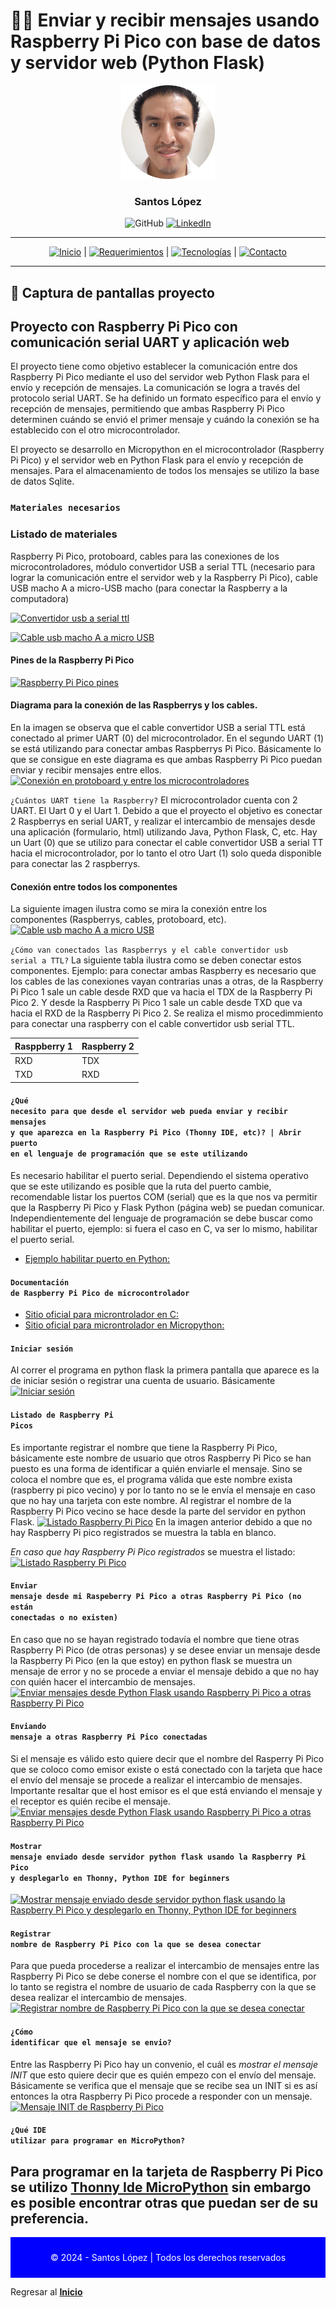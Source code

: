 # 🧑‍💻 Enviar y recibir mensajes usando Raspberry Pi Pico con base de datos y servidor web (Python Flask)

<div align="center">
  <img src="https://github.com/santoslopez/santoslopez/blob/main/img/santoslopez.png" alt="Foto de Perfil de Santos" width="150"/>
  <h3>Santos López</h3>
  <!--p>
    <strong>Ingeniero de Software y Desarrollador Web</strong><br/>
    Especializado en desarrollo web full stack, apasionado por soluciones digitales.
  </p-->

  <div align="center">
    <!--img src="https://visitor-badge.laobi.icu/badge?page_id=santoslopez.github.io" alt="Contador de visitas">
    <a href="https://github.com/santoslopez" target="_blank"--><img src="https://img.shields.io/badge/-GitHub-000000?logo=github&logoColor=fff" alt="GitHub"/></a>
    <a href="https://linkedin.com/in/lopezsantos" target="_blank"><img src="https://img.shields.io/badge/-LinkedIn-0077B5?logo=linkedin&logoColor=fff" alt="LinkedIn"/></a>
  </div>
</div>

---

<div align="center">
  <a href="README.md"><img src="https://img.shields.io/badge/-Inicio-007bff?logo=home&logoColor=fff" alt="Inicio"/></a> | 
  <a href="requerimientos.md"><img src="https://img.shields.io/badge/-Requerimientos-28a745?logo=project-diagram&logoColor=fff" alt="Requerimientos"/></a> |
  <a href="tecnologias.md"><img src="https://img.shields.io/badge/-Tecnologías-ff6347?logo=tools&logoColor=fff" alt="Tecnologías"/></a> |
  <a href="contactar.md"><img src="https://img.shields.io/badge/-Contacto-007bff?logo=envelope&logoColor=fff" alt="Contacto"/></a>
</div>




---


## 🚀 Captura de pantallas proyecto
## **Proyecto con Raspberry Pi Pico con comunicación serial UART y aplicación web**
El proyecto tiene como objetivo establecer la comunicación entre dos Raspberry Pi Pico mediante el uso del servidor web Python Flask para el envío y recepción de mensajes. La comunicación se logra a través del protocolo serial UART. Se ha definido un formato específico para el envío y recepción de mensajes, permitiendo que ambas Raspberry Pi Pico determinen cuándo se envió el primer mensaje y cuándo la conexión se ha establecido con el otro microcontrolador.

El proyecto se desarrollo en Micropython en el microcontrolador (Raspberry Pi Pico) y el servidor web en Python Flask para el envío y recepción de mensajes. Para el almacenamiento de todos los mensajes se utilizo la base de datos Sqlite. 

### <code>Materiales necesarios</code>
### Listado de materiales
Raspberry Pi Pico, protoboard, cables para las conexiones de los microcontroladores, módulo convertidor USB a serial TTL (necesario para lograr la comunicación entre el servidor web y la Raspberry Pi Pico), cable USB macho A a micro-USB macho (para conectar la Raspberry a la computadora)

[![Convertidor usb a serial ttl](https://santoslopez.github.io/assets/posts/rpp-flask/convertidor-usb-serial-ttl.webp)](assets/posts/rpp-flask/convertidor-usb-serial-ttl.webp)

[![Cable usb macho A a micro USB](https://santoslopez.github.io/assets/posts/rpp-flask/cable-usb-macho-micro-usb-macho.webp)](https://santoslopez.github.io/assets/posts/rpp-flask/cable-usb-macho-micro-usb-macho.webp)

#### Pines de la Raspberry Pi Pico
[![Raspberry Pi Pico pines](https://santoslopez.github.io/assets/posts/rpp-flask/raspberry-pi-pico-diagrama.webp)](https://santoslopez.github.io/assets/posts/rpp-flask/raspberry-pi-pico-diagrama.webp)

#### Diagrama para la conexión de las Raspberrys y los cables.
En la imagen se observa que el cable convertidor USB a serial TTL está conectado al primer UART (0) del microcontrolador. En el segundo UART (1) se está utilizando para conectar ambas Raspberrys Pi Pico. Básicamente lo que se consigue en este diagrama es que ambas Raspberry Pi Pico puedan enviar y recibir mensajes entre ellos. 
[![Conexión en protoboard y entre los microcontroladores](https://santoslopez.github.io/assets/posts/rpp-flask/diagrama-protoboard-raspberrys-uart.webp)](https://santoslopez.github.io/assets/posts/rpp-flask/diagrama-protoboard-raspberrys-uart.webp)

<code>¿Cuántos UART tiene la Raspberry?</code>
El microcontrolador cuenta con 2 UART. El Uart 0 y el Uart 1. Debido a que el proyecto el objetivo es conectar 2 Raspberrys en serial UART, y realizar el intercambio de mensajes desde una aplicación (formulario, html) utilizando Java, Python Flask, C, etc. Hay un Uart (0) que se utilizo para conectar el cable convertidor USB a serial TT hacia el microcontrolador, por lo tanto el otro Uart (1) solo queda disponible para conectar las 2 raspberrys. 

#### Conexión entre todos los componentes
La siguiente imagen ilustra como se mira la conexión entre los componentes (Raspberrys, cables, protoboard, etc).
[![Cable usb macho A a micro USB](https://santoslopez.github.io/assets/posts/rpp-flask/conexiones-raspberrys.webp)](https://santoslopez.github.io/assets/posts/rpp-flask/conexiones-raspberrys.webp)

<code>¿Cómo van conectados las Raspberrys y el cable convertidor usb serial a TTL?</code>
La siguiente tabla ilustra como se deben conectar estos componentes. Ejemplo: para conectar ambas Raspberry es necesario que los cables de las conexiones vayan contrarias unas a otras, de la Raspberry Pi Pico 1 sale un cable desde RXD que va hacia el TDX de la Raspberry Pi Pico 2. Y desde la Raspberry Pi Pico 1 sale un cable desde TXD que va hacia el RXD de la Raspberry Pi Pico 2. Se realiza el mismo procedimmiento para conectar una raspberry con el cable convertidor usb serial TTL. 

| Rasppberry 1 | Raspberry 2|
| -------------|----------- |
| RXD          | TDX        |
| TXD          | RXD        |

#### <code>¿Qué necesito para que desde el servidor web pueda enviar y recibir mensajes y que aparezca en la Raspberry Pi Pico (Thonny IDE, etc)? | Abrir puerto en el lenguaje de programación que se este utilizando</code>
Es necesario habilitar el puerto serial. Dependiendo el sistema operativo que se este utilizando es posible que la ruta del puerto cambie, recomendable listar los puertos COM (serial) que es la que nos va permitir que la Raspberry Pi Pico y Flask Python (página web) se puedan comunicar. Independientemente del lenguaje de programación se debe buscar como habilitar el puerto, ejemplo: si fuera el caso en C, va ser lo mismo, habilitar el puerto serial. 
- [Ejemplo habilitar puerto en Python:](https://santoslopez.github.io/https://github.com/santoslopez/RaspberryPiPico-Gui-Serial-Uart/blob/main/servidor/puertoSerial.py
)

#### <code>Documentación de Raspberry Pi Pico de microcontrolador</code>
- [Sitio oficial para microntrolador en C:](https://www.raspberrypi.com/documentation/microcontrollers/c_sdk.html
)
- [Sitio oficial para microntrolador en Micropython:](https://www.raspberrypi.com/documentation/microcontrollers/micropython.html
)

#### <code>Iniciar sesión</code>
Al correr el programa en python flask la primera pantalla que aparece es la de iniciar sesión o registrar una cuenta de usuario. Básicamente 
[![Iniciar sesión](https://santoslopez.github.io/assets/posts/rpp-flask/1.webp)](https://santoslopez.github.io/assets/posts/rpp-flask/1.webp)

#### <code>Listado de Raspberry Pi Picos</code>
Es importante registrar el nombre que tiene la Raspberry Pi Pico, básicamente este nombre de usuario que otros Raspberry Pi Pico se han puesto es una forma de identificar a quién enviarle el mensaje. Sino se coloca el nombre que es, el programa válida que este nombre exista (raspberry pi pico vecino) y por lo tanto no se le envía el mensaje en caso que no hay una tarjeta con este nombre. Al registrar el nombre de la Raspberry Pi Pico vecino se hace desde la parte del servidor en python Flask. 
[![Listado Raspberry Pi Pico](https://santoslopez.github.io/assets/posts/rpp-flask/2.webp)](https://santoslopez.github.io/assets/posts/rpp-flask/2.webp)
En la imagen anterior debido a que no hay Raspberry Pi pico registrados se muestra la tabla en blanco.

*En caso que hay Raspberry Pi Pico registrados* se muestra el listado:
[![Listado Raspberry Pi Pico](https://santoslopez.github.io/assets/posts/rpp-flask/7.webp)](https://santoslopez.github.io/assets/posts/rpp-flask/7.webp)

#### <code>Enviar mensaje desde mi Raspeberry Pi Pico a otras Raspberry Pi Pico (no están conectadas o no existen)</code>
En caso que no se hayan registrado todavía el nombre que tiene otras Raspberry Pi Pico (de otras personas) y se desee enviar un mensaje desde la Raspberry Pi Pico (en la que estoy) en python flask se muestra un mensaje de error y no se procede a enviar el mensaje debido a que no hay con quién hacer el intercambio de mensajes. 
[![Enviar mensajes desde Python Flask usando Raspberry Pi Pico a otras Raspberry Pi Pico](https://santoslopez.github.io/assets/posts/rpp-flask/6.webp)](https://santoslopez.github.io/assets/posts/rpp-flask/6.webp)

#### <code>Enviando mensaje a otras Raspberry Pi Pico conectadas</code>
Si el mensaje es válido esto quiere decir que el nombre del Rasperry Pi Pico que se coloco como emisor existe o está conectado con la tarjeta que hace el envío del mensaje se procede a realizar el intercambio de mensajes. Importante resaltar que el host emisor es el que está enviando el mensaje y el receptor es quién recibe el mensaje.
[![Enviar mensajes desde Python Flask usando Raspberry Pi Pico a otras Raspberry Pi Pico](https://santoslopez.github.io/assets/posts/rpp-flask/4.webp)](https://santoslopez.github.io/assets/posts/rpp-flask/4.webp)

#### <code>Mostrar mensaje enviado desde servidor python flask usando la Raspberry Pi Pico y desplegarlo en Thonny, Python IDE for beginners</code>
[![Mostrar mensaje enviado desde servidor python flask usando la Raspberry Pi Pico y desplegarlo en Thonny, Python IDE for beginners](https://santoslopez.github.io/assets/posts/rpp-flask/14.webp)](https://santoslopez.github.io/assets/posts/rpp-flask/14.webp)

#### <code>Registrar nombre de Raspberry Pi Pico con la que se desea conectar</code>
Para que pueda procederse a realizar el intercambio de mensajes entre las Raspberry Pi Pico se debe conerse el nombre con el que se identifica, por lo tanto se registra el nombre de usuario de cada Raspberry con la que se desea realizar el intercambio de mensajes.
[![Registrar nombre de Raspberry Pi Pico con la que se desea conectar](https://santoslopez.github.io/assets/posts/rpp-flask/8.webp)](https://santoslopez.github.io/assets/posts/rpp-flask/8.webp)

#### <code>¿Cómo identificar que el mensaje se envio?</code>
Entre las Raspberry Pi Pico hay un convenio, el cuál es *mostrar el mensaje INIT* que esto quiere decir que es quién empezo con el envío del mensaje. Básicamente se verifica que el mensaje que se recibe sea un INIT si es así entonces la otra Raspberry Pi Pico procede a responder con un mensaje. 
[![Mensaje INIT de Raspberry Pi Pico](https://santoslopez.github.io/assets/posts/rpp-flask/10.webp)](https://santoslopez.github.io/assets/posts/rpp-flask/10.webp)

#### <code>¿Qué IDE utilizar para programar en MicroPython?</code>
Para programar en la tarjeta de Raspberry Pi Pico se utilizo [Thonny Ide MicroPython](https://thonny.org) sin embargo es posible encontrar otras que puedan ser de su preferencia.
---

<div align="center" style="background-color: blue; color: white; padding: 10px;">
  <p>© 2024 - Santos López | Todos los derechos reservados</p>
</div>

Regresar al **[Inicio](README.md)**
